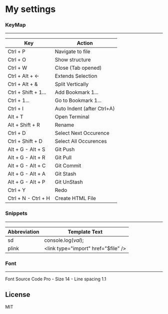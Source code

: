 # My settings

### KeyMap
---

| Key | Action |
| ------ | ------ |
| Ctrl + P | Navigate to file |
| Ctrl + O | Show structure |
| Ctrl + W | Close (Tab opened) |
| Ctrl + Alt + &larr; | Extends Selection |
| Ctrl + Alt + & | Split Vertically |
| Ctrl + Shift + 1... | Add Bookmark 1... |
| Ctrl + 1... | Go to Bookmark 1... |
| Ctrl + I | Auto Indent (after Ctrl+A) |
| Alt + T | Open Terminal |
| Alt + Shift + R | Rename |
| Ctrl + D | Select Next Occurence |
| Ctrl + Shift + D | Select All Occurences |
| Alt + G - Alt + S | Git Push |
| Alt + G - Alt + R | Git Pull |
| Alt + G - Alt + C | Git Commit |
| Alt + G - Alt + A | Git Stash |
| Alt + G - Alt + P | Git UnStash |
| Ctrl + Y | Redo |
| Ctrl + N - Ctrl + H | Create HTML File |


### Snippets
---

| Abbreviation | Template Text |
| ------ | ------ |
| sd    | console.log($val$); |
| plink    | <link type=\"import" href="$file" /> |


### Font
---
Font Source Code Pro -
Size 14 -
Line spacing 1.1


License
----

MIT